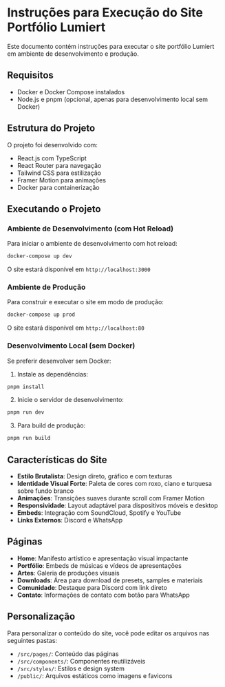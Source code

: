 # Instruções para Execução do Site Portfólio Lumiert

Este documento contém instruções para executar o site portfólio Lumiert em ambiente de desenvolvimento e produção.

## Requisitos

- Docker e Docker Compose instalados
- Node.js e pnpm (opcional, apenas para desenvolvimento local sem Docker)

## Estrutura do Projeto

O projeto foi desenvolvido com:

- React.js com TypeScript
- React Router para navegação
- Tailwind CSS para estilização
- Framer Motion para animações
- Docker para containerização

## Executando o Projeto

### Ambiente de Desenvolvimento (com Hot Reload)

Para iniciar o ambiente de desenvolvimento com hot reload:

```bash
docker-compose up dev
```

O site estará disponível em `http://localhost:3000`

### Ambiente de Produção

Para construir e executar o site em modo de produção:

```bash
docker-compose up prod
```

O site estará disponível em `http://localhost:80`

### Desenvolvimento Local (sem Docker)

Se preferir desenvolver sem Docker:

1. Instale as dependências:
```bash
pnpm install
```

2. Inicie o servidor de desenvolvimento:
```bash
pnpm run dev
```

3. Para build de produção:
```bash
pnpm run build
```

## Características do Site

- **Estilo Brutalista**: Design direto, gráfico e com texturas
- **Identidade Visual Forte**: Paleta de cores com roxo, ciano e turquesa sobre fundo branco
- **Animações**: Transições suaves durante scroll com Framer Motion
- **Responsividade**: Layout adaptável para dispositivos móveis e desktop
- **Embeds**: Integração com SoundCloud, Spotify e YouTube
- **Links Externos**: Discord e WhatsApp

## Páginas

- **Home**: Manifesto artístico e apresentação visual impactante
- **Portfólio**: Embeds de músicas e vídeos de apresentações
- **Artes**: Galeria de produções visuais
- **Downloads**: Área para download de presets, samples e materiais
- **Comunidade**: Destaque para Discord com link direto
- **Contato**: Informações de contato com botão para WhatsApp

## Personalização

Para personalizar o conteúdo do site, você pode editar os arquivos nas seguintes pastas:

- `/src/pages/`: Conteúdo das páginas
- `/src/components/`: Componentes reutilizáveis
- `/src/styles/`: Estilos e design system
- `/public/`: Arquivos estáticos como imagens e favicons
